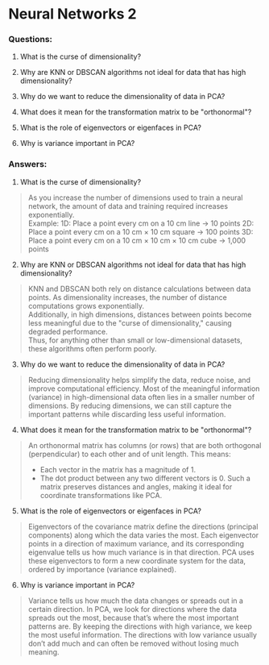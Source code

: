 # Neural Networks 2

### Questions:

1. What is the curse of dimensionality?

2. Why are KNN or DBSCAN algorithms not ideal for data that has high dimensionality?

3. Why do we want to reduce the dimensionality of data in PCA?

4. What does it mean for the transformation matrix to be "orthonormal"?

5. What is the role of eigenvectors or eigenfaces in PCA?

6. Why is variance important in PCA?

### Answers:

1. What is the curse of dimensionality?

> As you increase the number of dimensions used to train a neural network, the amount of data and training required increases exponentially.  
> Example:
> 1D: Place a point every cm on a 10 cm line → 10 points
> 2D: Place a point every cm on a 10 cm × 10 cm square → 100 points
> 3D: Place a point every cm on a 10 cm × 10 cm × 10 cm cube → 1,000 points

2. Why are KNN or DBSCAN algorithms not ideal for data that has high dimensionality?

> KNN and DBSCAN both rely on distance calculations between data points. As dimensionality increases, the number of distance computations grows exponentially.  
> Additionally, in high dimensions, distances between points become less meaningful due to the "curse of dimensionality," causing degraded performance.  
> Thus, for anything other than small or low-dimensional datasets, these algorithms often perform poorly.

3. Why do we want to reduce the dimensionality of data in PCA?

> Reducing dimensionality helps simplify the data, reduce noise, and improve computational efficiency. 
> Most of the meaningful information (variance) in high-dimensional data often lies in a smaller number of dimensions. 
> By reducing dimensions, we can still capture the important patterns while discarding less useful information.

4. What does it mean for the transformation matrix to be "orthonormal"?

> An orthonormal matrix has columns (or rows) that are both orthogonal (perpendicular) to each other and of unit length. 
> This means:
> - Each vector in the matrix has a magnitude of 1.
> - The dot product between any two different vectors is 0.
> Such a matrix preserves distances and angles, making it ideal for coordinate transformations like PCA.

5. What is the role of eigenvectors or eigenfaces in PCA?

> Eigenvectors of the covariance matrix define the directions (principal components) along which the data varies the most. 
> Each eigenvector points in a direction of maximum variance, and its corresponding eigenvalue tells us how much variance is in that direction. 
> PCA uses these eigenvectors to form a new coordinate system for the data, ordered by importance (variance explained).

6. Why is variance important in PCA?

> Variance tells us how much the data changes or spreads out in a certain direction. 
> In PCA, we look for directions where the data spreads out the most, because that’s where the most important patterns are.
> By keeping the directions with high variance, we keep the most useful information. 
> The directions with low variance usually don’t add much and can often be removed without losing much meaning.
